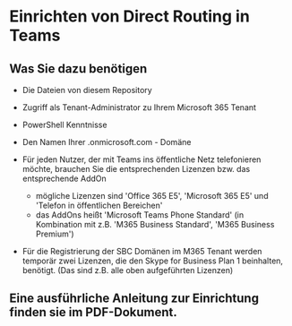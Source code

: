 # Einrichten von Direct Routing in Teams

## Was Sie dazu benötigen

- Die Dateien von diesem Repository
- Zugriff als Tenant-Administrator zu Ihrem Microsoft 365 Tenant
- PowerShell Kenntnisse
- Den Namen Ihrer .onmicrosoft.com - Domäne

- Für jeden Nutzer, der mit Teams ins öffentliche Netz telefonieren möchte, brauchen Sie die entsprechenden Lizenzen
  bzw. das entsprechende AddOn
  - mögliche Lizenzen sind 'Office 365 E5', 'Microsoft 365 E5' und 'Telefon in öffentlichen Bereichen'
  - das AddOns heißt 'Microsoft Teams Phone Standard' (in Kombination mit z.B. 'M365 Business Standard', 'M365 Business Premium')
- Für die Registrierung der SBC Domänen im M365 Tenant werden temporär zwei Lizenzen, die den Skype for 
Business Plan 1 beinhalten, benötigt. (Das sind z.B. alle oben aufgeführten Lizenzen)

## Eine ausführliche Anleitung zur Einrichtung finden sie im PDF-Dokument.
